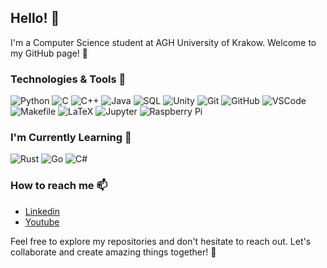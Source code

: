 ## Hello! 👋

I'm a Computer Science student at AGH University of Krakow. Welcome to my GitHub page! 🚀

### Technologies & Tools 🔧

![Python](https://img.shields.io/badge/-Python-3776AB?style=flat-square&logo=python&logoColor=ffffff)
![C](https://img.shields.io/badge/-C-A8B9CC?style=flat-square&logo=c&logoColor=ffffff)
![C++](https://img.shields.io/badge/-C++-00599C?style=flat-square&logo=c%2B%2B&logoColor=ffffff)
![Java](https://img.shields.io/badge/-Java-007396?style=flat-square&logo=java&logoColor=ffffff)
![SQL](https://img.shields.io/badge/-SQL-4479A1?style=flat-square&logo=sql&logoColor=ffffff)
![Unity](https://img.shields.io/badge/-Unity-000000?style=flat-square&logo=unity&logoColor=ffffff)
![Git](https://img.shields.io/badge/-Git-F05032?style=flat-square&logo=git&logoColor=ffffff)
![GitHub](https://img.shields.io/badge/-GitHub-181717?style=flat-square&logo=github&logoColor=ffffff)
![VSCode](https://img.shields.io/badge/-VSCode-007ACC?style=flat-square&logo=visual-studio-code&logoColor=ffffff)
![Makefile](https://img.shields.io/badge/-Makefile-003366?style=flat-square&logo=gnu-make&logoColor=ffffff)
![LaTeX](https://img.shields.io/badge/-LaTeX-008080?style=flat-square&logo=latex&logoColor=ffffff)
![Jupyter](https://img.shields.io/badge/-Jupyter-F37626?style=flat-square&logo=jupyter&logoColor=ffffff)
![Raspberry Pi](https://img.shields.io/badge/-Raspberry%20Pi-C51A4A?style=flat-square&logo=raspberry-pi&logoColor=ffffff)

### I'm Currently Learning 🌱

![Rust](https://img.shields.io/badge/-Rust-000000?style=flat-square&logo=rust&logoColor=ffffff)
![Go](https://img.shields.io/badge/-Go-00ADD8?style=flat-square&logo=go&logoColor=ffffff)
![C#](https://img.shields.io/badge/-C%23-239120?style=flat-square&logo=c-sharp&logoColor=ffffff)

### How to reach me 📫

- [Linkedin](https://www.linkedin.com/in/jakub-fr%C4%85czek-758197252/)
- [Youtube](https://www.youtube.com/channel/UC42I4utO49ODgVkM5KtdtQQ)

Feel free to explore my repositories and don't hesitate to reach out. Let's collaborate and create amazing things together! 🌟

<!--
**JakubFr4czek/JakubFr4czek** is a ✨ _special_ ✨ repository because its `README.md` (this file) appears on your GitHub profile.

Here are some ideas to get you started:

- 🔭 I’m currently working on ...
- 🌱 I’m currently learning ...
- 👯 I’m looking to collaborate on ...
- 🤔 I’m looking for help with ...
- 💬 Ask me about ...
- 📫 How to reach me: ...
- 😄 Pronouns: ...
- ⚡ Fun fact: ...
-->
